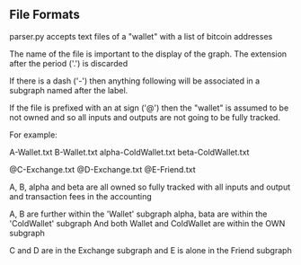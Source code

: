 
## File Formats

parser.py accepts text files of a "wallet" with a list of bitcoin addresses

The name of the file is important to the display of the graph.  The extension 
after the period ('.') is discarded

If there is a dash ('-') then anything following will be associated in a subgraph
named after the label.

If the file is prefixed with an at sign ('@') then the "wallet" is assumed to be
not owned and so all inputs and outputs are not going to be fully tracked.

For example:

A-Wallet.txt
B-Wallet.txt
alpha-ColdWallet.txt
beta-ColdWallet.txt

@C-Exchange.txt
@D-Exchange.txt
@E-Friend.txt

A, B, alpha and beta are all owned so fully tracked with all inputs and output and
transaction fees in the accounting

A, B are further within the 'Wallet' subgraph
alpha, bata are within the 'ColdWallet' subgraph
And both Wallet and ColdWallet are within the OWN subgraph

C and D are in the Exchange subgraph
and E is alone in the Friend subgraph





